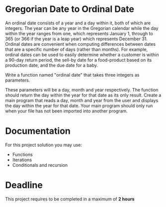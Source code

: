 # Gregorian Date to Ordinal Date

An ordinal date consists of a year and a day within it, both of which are integers. 
The year can be any year in the Gregorian calendar while the day within the year ranges from one, 
which represents January 1, through to 365 (or 366 if the year is a leap year) which represents December 31. 
Ordinal dates are convenient when computing differences between dates that are a specific number of days (rather than months). 
For example, ordinal dates can be used to easily determine whether a customer is within a 90-day return period, 
the sell-by date for a food-product based on its production date, and the due date for a baby.

Write a function named "ordinal date" that takes three integers as parameters.

These parameters will be a day, month and year respectively. 
The function should return the day within the year for that date as its only result. 
Create a main program that reads a day, month and year from the user and displays the day within the year for that date. 
Your main program should only run when your file has not been imported into another program.

# Documentation

For this project solution you may use:

- Functions
- Iterations
- Conditionals and recursion

# Deadline

This project requires to be completed in a maximum of **2 hours**
